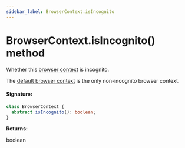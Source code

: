 ```yaml
---
sidebar_label: BrowserContext.isIncognito
---
```


# BrowserContext.isIncognito() method

Whether this [browser context](./puppeteer.browsercontext.md) is incognito.

The [default browser context](./puppeteer.browser.defaultbrowsercontext.md) is the only non-incognito browser context.

#### Signature:

```typescript
class BrowserContext {
  abstract isIncognito(): boolean;
}
```

**Returns:**

boolean
